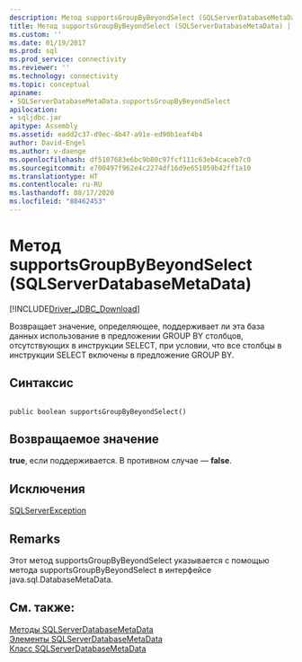```yaml
---
description: Метод supportsGroupByBeyondSelect (SQLServerDatabaseMetaData)
title: Метод supportsGroupByBeyondSelect (SQLServerDatabaseMetaData) | Документация Майкрософт
ms.custom: ''
ms.date: 01/19/2017
ms.prod: sql
ms.prod_service: connectivity
ms.reviewer: ''
ms.technology: connectivity
ms.topic: conceptual
apiname:
- SQLServerDatabaseMetaData.supportsGroupByBeyondSelect
apilocation:
- sqljdbc.jar
apitype: Assembly
ms.assetid: eadd2c37-d9ec-4b47-a91e-ed90b1eaf4b4
author: David-Engel
ms.author: v-daenge
ms.openlocfilehash: df5107683e6bc9b80c97fcf111c63eb4caceb7c0
ms.sourcegitcommit: e700497f962e4c2274df16d9e651059b42ff1a10
ms.translationtype: HT
ms.contentlocale: ru-RU
ms.lasthandoff: 08/17/2020
ms.locfileid: "88462453"
---
```

# <a name="supportsgroupbybeyondselect-method-sqlserverdatabasemetadata"></a>Метод supportsGroupByBeyondSelect (SQLServerDatabaseMetaData)
[!INCLUDE[Driver_JDBC_Download](../../../includes/driver_jdbc_download.md)]

  Возвращает значение, определяющее, поддерживает ли эта база данных использование в предложении GROUP BY столбцов, отсутствующих в инструкции SELECT, при условии, что все столбцы в инструкции SELECT включены в предложение GROUP BY.  
  
## <a name="syntax"></a>Синтаксис  
  
```  
  
public boolean supportsGroupByBeyondSelect()  
```  
  
## <a name="return-value"></a>Возвращаемое значение  
 **true**, если поддерживается. В противном случае — **false**.  
  
## <a name="exceptions"></a>Исключения  
 [SQLServerException](../../../connect/jdbc/reference/sqlserverexception-class.md)  
  
## <a name="remarks"></a>Remarks  
 Этот метод supportsGroupByBeyondSelect указывается с помощью метода supportsGroupByBeyondSelect в интерфейсе java.sql.DatabaseMetaData.  
  
## <a name="see-also"></a>См. также:  
 [Методы SQLServerDatabaseMetaData](../../../connect/jdbc/reference/sqlserverdatabasemetadata-methods.md)   
 [Элементы SQLServerDatabaseMetaData](../../../connect/jdbc/reference/sqlserverdatabasemetadata-members.md)   
 [Класс SQLServerDatabaseMetaData](../../../connect/jdbc/reference/sqlserverdatabasemetadata-class.md)  
  
  
